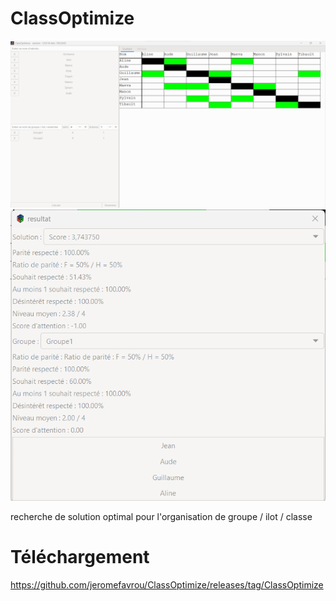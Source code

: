 # ClassOptimize

![Texte alternatif](https://github.com/jeromefavrou/ClassOptimize/blob/main/Sans%20titre.png)
![Texte alternatif](https://github.com/jeromefavrou/ClassOptimize/blob/main/Sans%20titre2.png)

recherche de solution optimal pour l'organisation  de groupe / ilot / classe 


# Téléchargement 

https://github.com/jeromefavrou/ClassOptimize/releases/tag/ClassOptimize
